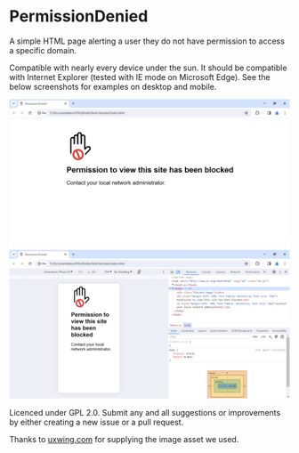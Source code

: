 # PermissionDenied
A simple HTML page alerting a user they do not have permission to access a specific domain.

Compatible with nearly every device under the sun.  It should be compatible with Internet Explorer (tested with IE mode on Microsoft Edge).  See the below screenshots for examples on desktop and mobile.

![Screenshot 1](https://raw.githubusercontent.com/ITMAfricaZA/PermissionDenied/main/screenshots/screenshot1.png)
![Screenshot 2](https://raw.githubusercontent.com/ITMAfricaZA/PermissionDenied/main/screenshots/screenshot2.png)

Licenced under GPL 2.0.  Submit any and all suggestions or improvements by either creating a new issue or a pull request.

Thanks to [uxwing.com](https://uxwing.com/access-denied-forbidden-icon/) for supplying the image asset we used.
